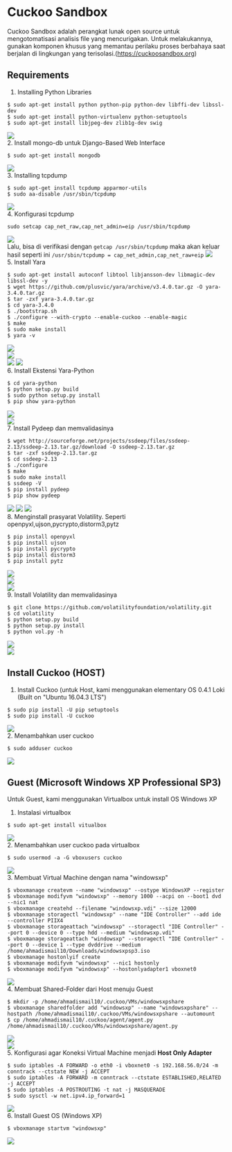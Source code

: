 # Cuckoo Sandbox  
Cuckoo Sandbox adalah perangkat lunak open source untuk mengotomatisasi analisis file yang mencurigakan. Untuk melakukannya, gunakan komponen khusus yang memantau perilaku proses berbahaya saat berjalan di lingkungan yang terisolasi.(https://cuckoosandbox.org)  

## Requirements  
1. Installing Python Libraries  
```
$ sudo apt-get install python python-pip python-dev libffi-dev libssl-dev
$ sudo apt-get install python-virtualenv python-setuptools
$ sudo apt-get install libjpeg-dev zlib1g-dev swig
```
![](install-python.png)  
2. Install mongo-db untuk Django-Based Web Interface  
```
$ sudo apt-get install mongodb
```
![](mongodb.png)  
3. Installing tcpdump  
```
$ sudo apt-get install tcpdump apparmor-utils
$ sudo aa-disable /usr/sbin/tcpdump
```
![](install-tcpdump.png)  
4. Konfigurasi tcpdump  
```
sudo setcap cap_net_raw,cap_net_admin=eip /usr/sbin/tcpdump
```
![](config-tcpdump.png)  
Lalu, bisa di verifikasi dengan ```getcap /usr/sbin/tcpdump``` maka akan keluar hasil seperti ini ```/usr/sbin/tcpdump = cap_net_admin,cap_net_raw+eip```
![](verify-tcpdump.png)  
5. Install Yara  
```
$ sudo apt-get install autoconf libtool libjansson-dev libmagic-dev libssl-dev -y  
$ wget https://github.com/plusvic/yara/archive/v3.4.0.tar.gz -O yara-3.4.0.tar.gz  
$ tar -zxf yara-3.4.0.tar.gz  
$ cd yara-3.4.0  
$ ./bootstrap.sh  
$ ./configure --with-crypto --enable-cuckoo --enable-magic  
$ make  
$ sudo make install  
$ yara -v
```
![](install-yara-1.png)   
![](install-yara-3.png)  
![](install-yara-4.png) 
![](cek-yara.png)  
6. Install Ekstensi Yara-Python  
```
$ cd yara-python  
$ python setup.py build  
$ sudo python setup.py install  
$ pip show yara-python  
```
![](ekstensi-yara-python.png)  
![](install-yara-python.png)  
7. Install Pydeep dan memvalidasinya  
```
$ wget http://sourceforge.net/projects/ssdeep/files/ssdeep-2.13/ssdeep-2.13.tar.gz/download -O ssdeep-2.13.tar.gz
$ tar -zxf ssdeep-2.13.tar.gz
$ cd ssdeep-2.13
$ ./configure
$ make
$ sudo make install
$ ssdeep -V
$ pip install pydeep
$ pip show pydeep
```
![](ssdeep1.png)
![](ssdeep2.png)
![](ssdeep3.png)  
8. Menginstall prasyarat Volatility. Seperti openpyxl,ujson,pycrypto,distorm3,pytz  
```
$ pip install openpyxl
$ pip install ujson
$ pip install pycrypto
$ pip install distorm3
$ pip install pytz 
```
![](openpyxl.png)  
![](ujson-pycrypto.png)  
![](distorm3-pytz.png)  
9. Install Volatility dan memvalidasinya
```
$ git clone https://github.com/volatilityfoundation/volatility.git
$ cd volatility
$ python setup.py build
$ python setup.py install
$ python vol.py -h
```  
![](clone-votality.png)  
![](cek-votality.png)  

## Install Cuckoo (HOST)
1. Install Cuckoo (untuk Host, kami menggunakan elementary OS 0.4.1 Loki (Built on "Ubuntu 16.04.3 LTS")  
```
$ sudo pip install -U pip setuptools
$ sudo pip install -U cuckoo
```
![](install-cuckoo.png)  
2. Menambahkan user cuckoo
```
$ sudo adduser cuckoo
```  
![](adduser.png)   

## Guest (Microsoft Windows XP Professional SP3)
Untuk Guest, kami menggunakan Virtualbox untuk install OS Windows XP
1. Instalasi virtualbox
```
$ sudo apt-get install vitualbox
```
![](virtualbox.png)  
2. Menambahkan user cuckoo pada virtualbox
```
$ sudo usermod -a -G vboxusers cuckoo
```
![](adduser-vbox.png)  
3. Membuat Virtual Machine dengan nama "windowsxp"
```
$ vboxmanage createvm --name "windowsxp" --ostype WindowsXP --register
$ vboxmanage modifyvm "windowsxp" --memory 1000 --acpi on --boot1 dvd --nic1 nat
$ vboxmanage createhd --filename "windowsxp.vdi" --size 12000
$ vboxmanage storagectl "windowsxp" --name "IDE Controller" --add ide --controller PIIX4
$ vboxmanage storageattach "windowsxp" --storagectl "IDE Controller" --port 0 --device 0 --type hdd --medium "windowsxp.vdi"
$ vboxmanage storageattach "windowsxp" --storagectl "IDE Controller" --port 0 --device 1 --type dvddrive --medium /home/ahmadismail10/Downloads/windowsxpsp3.iso
$ vboxmanage hostonlyif create
$ vboxmanage modifyvm "windowsxp" --nic1 hostonly
$ vboxmanage modifyvm "windowsxp" --hostonlyadapter1 vboxnet0
```
![](create-vm-guest.png)  
4. Membuat Shared-Folder dari Host menuju Guest
```
$ mkdir -p /home/ahmadismail10/.cuckoo/VMs/windowsxpshare
$ vboxmanage sharedfolder add "windowsxp" --name "windowsxpshare" --hostpath /home/ahmadismail10/.cuckoo/VMs/windowsxpshare --automount
$ cp /home/ahmadismail10/.cuckoo/agent/agent.py /home/ahmadismail10/.cuckoo/VMs/windowsxpshare/agent.py
```
![](share1.png)  
![](share2.png)  
5. Konfigurasi agar Koneksi Virtual Machine menjadi **Host Only Adapter**  
```
$ sudo iptables -A FORWARD -o eth0 -i vboxnet0 -s 192.168.56.0/24 -m conntrack --ctstate NEW -j ACCEPT
$ sudo iptables -A FORWARD -m conntrack --ctstate ESTABLISHED,RELATED -j ACCEPT
$ sudo iptables -A POSTROUTING -t nat -j MASQUERADE
$ sudo sysctl -w net.ipv4.ip_forward=1
```
![](host-only-adapter.png)  
6. Install Guest OS (Windows XP)  
```
$ vboxmanage startvm "windowsxp" 
```
![](install-windows-xp)  
